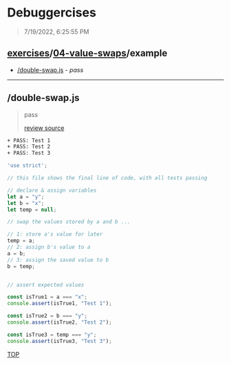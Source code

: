 # Debuggercises 

> 7/19/2022, 6:25:55 PM 

## [exercises](../../README.md)/[04-value-swaps](../README.md)/example 

- [/double-swap.js](#double-swapjs) - _pass_ 
---

## /double-swap.js 

> pass 
>
> [review source](../../../exercises/04-value-swaps/example/double-swap.js)

```txt
+ PASS: Test 1
+ PASS: Test 2
+ PASS: Test 3
```

```js
'use strict';

// this file shows the final line of code, with all tests passing

// declare & assign variables
let a = "y";
let b = "x";
let temp = null;

// swap the values stored by a and b ...

// 1: store a's value for later
temp = a;
// 2: assign b's value to a
a = b;
// 3: assign the saved value to b
b = temp;


// assert expected values

const isTrue1 = a === "x";
console.assert(isTrue1, "Test 1");

const isTrue2 = b === "y";
console.assert(isTrue2, "Test 2");

const isTrue3 = temp === "y";
console.assert(isTrue3, "Test 3");

```

[TOP](#debuggercises)

